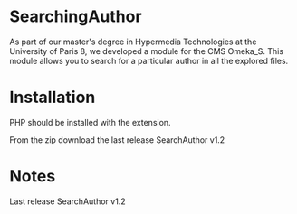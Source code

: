 # SearchingAuthor

As part of our master's degree in Hypermedia Technologies at the University of Paris 8, we developed a module for the CMS Omeka_S. This module allows you to search for a particular author in all the explored files.


# Installation

PHP should be installed with the extension. 

From the zip download the last release SearchAuthor v1.2


# Notes
 
 Last release SearchAuthor v1.2
